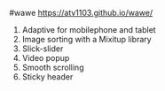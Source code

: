 #wawe https://atv1103.github.io/wawe/

1. Adaptive for mobilephone and tablet
2. Image sorting with a Mixitup library
3. Slick-slider
4. Video popup
5. Smooth scrolling
6. Sticky header
